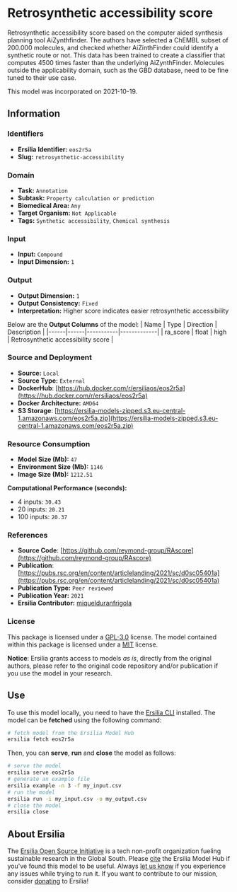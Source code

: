 # Retrosynthetic accessibility score

Retrosynthetic accessibility score based on the computer aided synthesis planning tool AiZynthfinder. The authors have selected a ChEMBL subset of 200.000 molecules, and checked whether AiZinthFinder could identify a synthetic route or not. This data has been trained to create a classifier that computes 4500 times faster than the underlying AiZynthFinder. Molecules outside the applicability domain, such as the GBD database, need to be fine tuned to their use case.

This model was incorporated on 2021-10-19.

## Information
### Identifiers
- **Ersilia Identifier:** `eos2r5a`
- **Slug:** `retrosynthetic-accessibility`

### Domain
- **Task:** `Annotation`
- **Subtask:** `Property calculation or prediction`
- **Biomedical Area:** `Any`
- **Target Organism:** `Not Applicable`
- **Tags:** `Synthetic accessibility`, `Chemical synthesis`

### Input
- **Input:** `Compound`
- **Input Dimension:** `1`

### Output
- **Output Dimension:** `1`
- **Output Consistency:** `Fixed`
- **Interpretation:** Higher score indicates easier retrosynthetic accessibility

Below are the **Output Columns** of the model:
| Name | Type | Direction | Description |
|------|------|-----------|-------------|
| ra_score | float | high | Retrosynthetic accessibility score |


### Source and Deployment
- **Source:** `Local`
- **Source Type:** `External`
- **DockerHub**: [https://hub.docker.com/r/ersiliaos/eos2r5a](https://hub.docker.com/r/ersiliaos/eos2r5a)
- **Docker Architecture:** `AMD64`
- **S3 Storage**: [https://ersilia-models-zipped.s3.eu-central-1.amazonaws.com/eos2r5a.zip](https://ersilia-models-zipped.s3.eu-central-1.amazonaws.com/eos2r5a.zip)

### Resource Consumption
- **Model Size (Mb):** `47`
- **Environment Size (Mb):** `1146`
- **Image Size (Mb):** `1212.51`

**Computational Performance (seconds):**
- 4 inputs: `30.43`
- 20 inputs: `20.21`
- 100 inputs: `20.37`

### References
- **Source Code**: [https://github.com/reymond-group/RAscore](https://github.com/reymond-group/RAscore)
- **Publication**: [https://pubs.rsc.org/en/content/articlelanding/2021/sc/d0sc05401a](https://pubs.rsc.org/en/content/articlelanding/2021/sc/d0sc05401a)
- **Publication Type:** `Peer reviewed`
- **Publication Year:** `2021`
- **Ersilia Contributor:** [miquelduranfrigola](https://github.com/miquelduranfrigola)

### License
This package is licensed under a [GPL-3.0](https://github.com/ersilia-os/ersilia/blob/master/LICENSE) license. The model contained within this package is licensed under a [MIT](LICENSE) license.

**Notice**: Ersilia grants access to models _as is_, directly from the original authors, please refer to the original code repository and/or publication if you use the model in your research.


## Use
To use this model locally, you need to have the [Ersilia CLI](https://github.com/ersilia-os/ersilia) installed.
The model can be **fetched** using the following command:
```bash
# fetch model from the Ersilia Model Hub
ersilia fetch eos2r5a
```
Then, you can **serve**, **run** and **close** the model as follows:
```bash
# serve the model
ersilia serve eos2r5a
# generate an example file
ersilia example -n 3 -f my_input.csv
# run the model
ersilia run -i my_input.csv -o my_output.csv
# close the model
ersilia close
```

## About Ersilia
The [Ersilia Open Source Initiative](https://ersilia.io) is a tech non-profit organization fueling sustainable research in the Global South.
Please [cite](https://github.com/ersilia-os/ersilia/blob/master/CITATION.cff) the Ersilia Model Hub if you've found this model to be useful. Always [let us know](https://github.com/ersilia-os/ersilia/issues) if you experience any issues while trying to run it.
If you want to contribute to our mission, consider [donating](https://www.ersilia.io/donate) to Ersilia!
